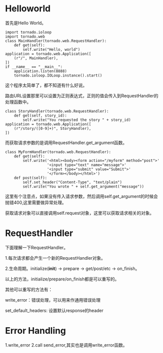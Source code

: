 # Helloworld

首先是Hello World。

    import tornado.ioloop
    import tornado.web
    class MainHandler(tornado.web.RequestHandler):
        def get(self):
            self.write("Hello, world")
    application = tornado.web.Application([
        (r"/", MainHandler),
    ])
    if __name__ == "__main__":
        application.listen(8888)
        tornado.ioloop.IOLoop.instance().start()

这个程序太简单了，都不知道有什么好说。

路由URL设置那里可以设置为正则表达式，正则的值会传入到RequestHandler的处理函数中。

    class StoryHandler(tornado.web.RequestHandler):
        def get(self, story_id):
            self.write("You requested the story " + story_id)
    application = tornado.web.Application([
        (r"/story/([0-9]+)", StoryHandler),
    ])

而获取请求参数的是调用RequestHandler.get_argument函数。

    class MyFormHandler(tornado.web.RequestHandler):
        def get(self):
            self.write('<html><body><form action="/myform" method="post">'
                       '<input type="text" name="message">'
                       '<input type="submit" value="Submit">'
                       '</form></body></html>')
        def post(self):
            self.set_header("Content-Type", "text/plain")
            self.write("You wrote " + self.get_argument("message"))

这里有个注意点，如果没有传入请求参数，然后调用self.get_argument的时候会抛错400,这里需要做异常处理。

获取请求对象可以直接调用self.request对象，这里可以获取请求相关的对象。

# RequestHandler

下面理解一下RequestHandler。

1.每次请求都会产生一个新的RequestHandler对象。

2.生命周期。initialize(__init__) -> prepare -> get/post/etc -> on_finish。

以上的方法，initialize/prepare/on_finish都是可以重写的。

其他可以重写的方法有：

write_error：错误处理，可以用来作通用错误处理

set_default_headers: 设置默认response的header

# Error Handling

1.write_error
2.call send_error,其实也是调用write_error函数。
